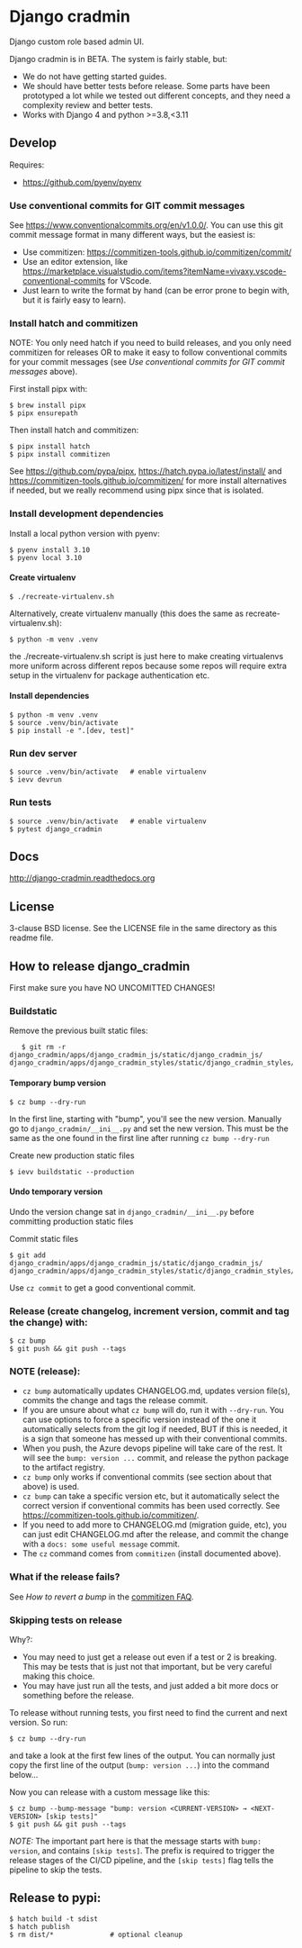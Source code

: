 # Django cradmin

Django custom role based admin UI.

Django cradmin is in BETA. The system is fairly stable, but:

- We do not have getting started guides.
- We should have better tests before release. Some parts have been prototyped
  a lot while we tested out different concepts, and they need a complexity
  review and better tests.
- Works with Django 4 and python >=3.8,<3.11

## Develop
Requires:
- https://github.com/pyenv/pyenv


### Use conventional commits for GIT commit messages
See https://www.conventionalcommits.org/en/v1.0.0/.
You can use this git commit message format in many different ways, but the easiest is:

- Use commitizen: https://commitizen-tools.github.io/commitizen/commit/
- Use an editor extension, like https://marketplace.visualstudio.com/items?itemName=vivaxy.vscode-conventional-commits for VScode.
- Just learn to write the format by hand (can be error prone to begin with, but it is fairly easy to learn).


### Install hatch and commitizen
NOTE: You only need hatch if you need to build releases, and you
only need commitizen for releases OR to make it easy to follow
conventional commits for your commit messages
(see _Use conventional commits for GIT commit messages_ above).

First install pipx with:
```
$ brew install pipx
$ pipx ensurepath
```

Then install hatch and commitizen:
```
$ pipx install hatch 
$ pipx install commitizen
```

See https://github.com/pypa/pipx, https://hatch.pypa.io/latest/install/
and https://commitizen-tools.github.io/commitizen/ for more install alternatives if
needed, but we really recommend using pipx since that is isolated.


### Install development dependencies

Install a local python version with pyenv:
```
$ pyenv install 3.10
$ pyenv local 3.10
```

#### Create virtualenv
```
$ ./recreate-virtualenv.sh
```

Alternatively, create virtualenv manually (this does the same as recreate-virtualenv.sh):
```
$ python -m venv .venv
```
the ./recreate-virtualenv.sh script is just here to make creating virtualenvs more uniform
across different repos because some repos will require extra setup in the virtualenv
for package authentication etc.

#### Install dependencies
```
$ python -m venv .venv
$ source .venv/bin/activate
$ pip install -e ".[dev, test]"
```

### Run dev server
```
$ source .venv/bin/activate   # enable virtualenv
$ ievv devrun
```

### Run tests
```
$ source .venv/bin/activate   # enable virtualenv
$ pytest django_cradmin
```


## Docs
http://django-cradmin.readthedocs.org


## License
3-clause BSD license. See the LICENSE file in the same directory as this readme file.


## How to release django_cradmin
First make sure you have NO UNCOMITTED CHANGES!

### Buildstatic
Remove the previous built static files:
```
   $ git rm -r django_cradmin/apps/django_cradmin_js/static/django_cradmin_js/ django_cradmin/apps/django_cradmin_styles/static/django_cradmin_styles/
```

#### Temporary bump version
```
$ cz bump --dry-run
```
In the first line, starting with "bump", you'll see the new version.
Manually go to `django_cradmin/__ini__.py` and set the new version. This must be the same as the one found in the first line after running `cz bump --dry-run`

Create new production static files
```
$ ievv buildstatic --production
```
#### Undo temporary version
Undo the version change sat in `django_cradmin/__ini__.py` before committing production static files

Commit static files
  ```
  $ git add django_cradmin/apps/django_cradmin_js/static/django_cradmin_js/ django_cradmin/apps/django_cradmin_styles/static/django_cradmin_styles/
  ```

Use ```cz commit``` to get a good conventional commit.

### Release (create changelog, increment version, commit and tag the change) with:
```
$ cz bump
$ git push && git push --tags
```

### NOTE (release):
- `cz bump` automatically updates CHANGELOG.md, updates version file(s), commits the change and tags the release commit.
- If you are unsure about what `cz bump` will do, run it with `--dry-run`. You can use
  options to force a specific version instead of the one it automatically selects
  from the git log if needed, BUT if this is needed, it is a sign that someone has messed
  up with their conventional commits.
- When you push, the Azure devops pipeline will take care of the rest. It will see the
  ``bump: version ...`` commit, and release the python package to the artifact registry.
- ``cz bump`` only works if conventional commits (see section about that above) is used.
- ``cz bump`` can take a specific version etc, but it automatically select the correct version
  if conventional commits has been used correctly. See https://commitizen-tools.github.io/commitizen/.
- If you need to add more to CHANGELOG.md (migration guide, etc), you can just edit
  CHANGELOG.md after the release, and commit the change with a `docs: some useful message`
  commit.
- The ``cz`` command comes from ``commitizen`` (install documented above).

### What if the release fails?
See _How to revert a bump_ in the [commitizen FAQ](https://commitizen-tools.github.io/commitizen/faq/#how-to-revert-a-bump).

### Skipping tests on release
Why?:
- You may need to just get a release out even if a test or 2 is breaking. This may be
  tests that is just not that important, but be very careful making this choice.
- You may have just run all the tests, and just added a bit more docs or something
  before the release.

To release without running tests, you first need to find the current and next version.
So run:
```
$ cz bump --dry-run
```
and take a look at the first few lines of the output. You can normally
just copy the first line of the output (``bump: version ...``)
into the command below...


Now you can release with a custom message like this:
```
$ cz bump --bump-message "bump: version <CURRENT-VERSION> → <NEXT-VERSION> [skip tests]"
$ git push && git push --tags
```
_NOTE:_ The important part here is that the message starts with ``bump: version``, and contains ``[skip tests]``.
The prefix is required to trigger the release stages of the CI/CD pipeline, and the ``[skip tests]``
flag tells the pipeline to skip the tests.

## Release to pypi:
```
$ hatch build -t sdist
$ hatch publish
$ rm dist/*              # optional cleanup
```